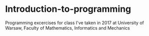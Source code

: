 # Introduction-to-programming

Programming excercises for class I've taken in 2017 at University of Warsaw, Faculty of Mathematics, Informatics and Mechanics
